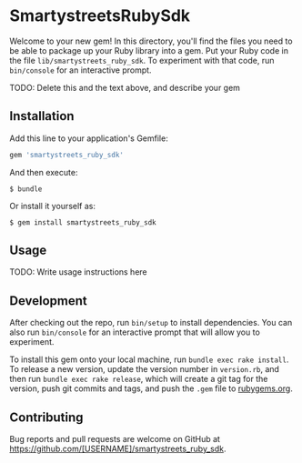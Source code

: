 # SmartystreetsRubySdk

Welcome to your new gem! In this directory, you'll find the files you need to be able to package up your Ruby library into a gem. Put your Ruby code in the file `lib/smartystreets_ruby_sdk`. To experiment with that code, run `bin/console` for an interactive prompt.

TODO: Delete this and the text above, and describe your gem

## Installation

Add this line to your application's Gemfile:

```ruby
gem 'smartystreets_ruby_sdk'
```

And then execute:

    $ bundle

Or install it yourself as:

    $ gem install smartystreets_ruby_sdk

## Usage

TODO: Write usage instructions here

## Development

After checking out the repo, run `bin/setup` to install dependencies. You can also run `bin/console` for an interactive prompt that will allow you to experiment.

To install this gem onto your local machine, run `bundle exec rake install`. To release a new version, update the version number in `version.rb`, and then run `bundle exec rake release`, which will create a git tag for the version, push git commits and tags, and push the `.gem` file to [rubygems.org](https://rubygems.org).

## Contributing

Bug reports and pull requests are welcome on GitHub at https://github.com/[USERNAME]/smartystreets_ruby_sdk.

